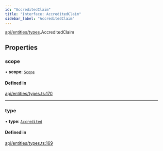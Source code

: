 ```yaml
---
id: "AccreditedClaim"
title: "Interface: AccreditedClaim"
sidebar_label: "AccreditedClaim"
---
```


[api/entities/types](../../../../../modules/API/Entities/Types/Types.md).AccreditedClaim

## Properties

### scope

• **scope**: [`Scope`](../Scope/Scope.md)

#### Defined in

[api/entities/types.ts:170](https://github.com/PolymeshAssociation/polymesh-sdk/blob/88db4a911/src/api/entities/types.ts#L170)

___

### type

• **type**: [`Accredited`](../../../../../enums/API/Entities/Types/ClaimType/ClaimType.md#accredited)

#### Defined in

[api/entities/types.ts:169](https://github.com/PolymeshAssociation/polymesh-sdk/blob/88db4a911/src/api/entities/types.ts#L169)
